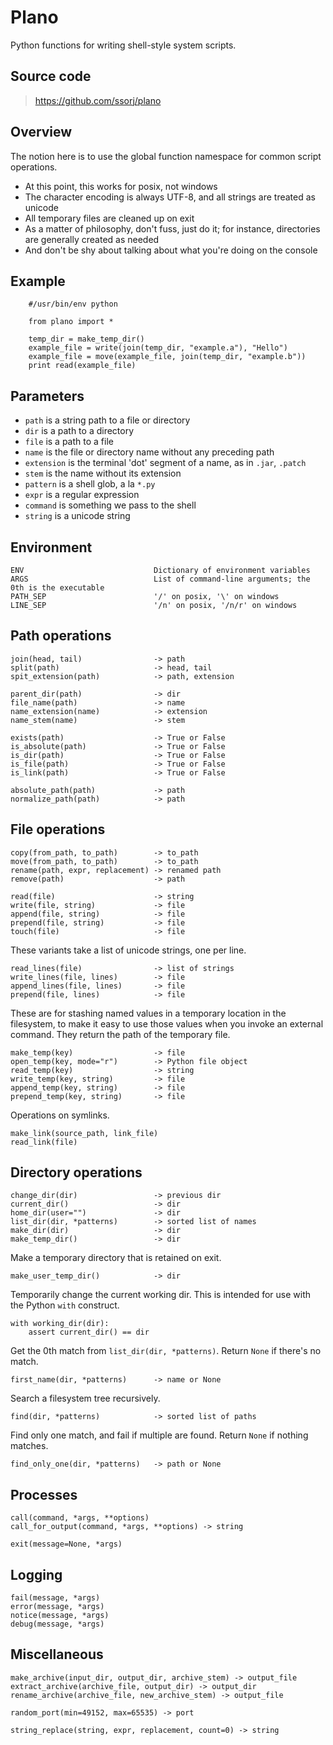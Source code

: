# Plano

Python functions for writing shell-style system scripts.

## Source code

> <https://github.com/ssorj/plano>

## Overview

The notion here is to use the global function namespace for common
script operations.

 - At this point, this works for posix, not windows
 - The character encoding is always UTF-8, and all strings are treated
   as unicode
 - All temporary files are cleaned up on exit
 - As a matter of philosophy, don't fuss, just do it; for instance,
   directories are generally created as needed
 - And don't be shy about talking about what you're doing on the
   console

## Example

        #/usr/bin/env python
        
        from plano import *
        
        temp_dir = make_temp_dir()
        example_file = write(join(temp_dir, "example.a"), "Hello")
        example_file = move(example_file, join(temp_dir, "example.b"))
        print read(example_file)

## Parameters

 - `path` is a string path to a file or directory
 - `dir` is a path to a directory
 - `file` is a path to a file
 - `name` is the file or directory name without any preceding path
 - `extension` is the terminal 'dot' segment of a name, as in `.jar`, `.patch`
 - `stem` is the name without its extension
 - `pattern` is a shell glob, a la `*.py`
 - `expr` is a regular expression
 - `command` is something we pass to the shell
 - `string` is a unicode string

## Environment

    ENV                             Dictionary of environment variables
    ARGS                            List of command-line arguments; the 0th is the executable
    PATH_SEP                        '/' on posix, '\' on windows
    LINE_SEP                        '/n' on posix, '/n/r' on windows

## Path operations

    join(head, tail)                -> path
    split(path)                     -> head, tail
    spit_extension(path)            -> path, extension

    parent_dir(path)                -> dir
    file_name(path)                 -> name
    name_extension(name)            -> extension
    name_stem(name)                 -> stem

    exists(path)                    -> True or False
    is_absolute(path)               -> True or False
    is_dir(path)                    -> True or False
    is_file(path)                   -> True or False
    is_link(path)                   -> True or False

    absolute_path(path)             -> path
    normalize_path(path)            -> path

## File operations

    copy(from_path, to_path)        -> to_path
    move(from_path, to_path)        -> to_path
    rename(path, expr, replacement) -> renamed path
    remove(path)                    -> path

    read(file)                      -> string
    write(file, string)             -> file
    append(file, string)            -> file
    prepend(file, string)           -> file
    touch(file)                     -> file

These variants take a list of unicode strings, one per line.

    read_lines(file)                -> list of strings
    write_lines(file, lines)        -> file
    append_lines(file, lines)       -> file
    prepend(file, lines)            -> file

These are for stashing named values in a temporary location in the
filesystem, to make it easy to use those values when you invoke an
external command.  They return the path of the temporary file.

    make_temp(key)                  -> file
    open_temp(key, mode="r")        -> Python file object
    read_temp(key)                  -> string
    write_temp(key, string)         -> file
    append_temp(key, string)        -> file
    prepend_temp(key, string)       -> file

Operations on symlinks.

    make_link(source_path, link_file)
    read_link(file)

## Directory operations

    change_dir(dir)                 -> previous dir
    current_dir()                   -> dir
    home_dir(user="")               -> dir
    list_dir(dir, *patterns)        -> sorted list of names
    make_dir(dir)                   -> dir
    make_temp_dir()                 -> dir

Make a temporary directory that is retained on exit.

    make_user_temp_dir()            -> dir

Temporarily change the current working dir.  This is intended for use
with the Python `with` construct.

    with working_dir(dir):
        assert current_dir() == dir

Get the 0th match from `list_dir(dir, *patterns)`.  Return `None` if
there's no match.

    first_name(dir, *patterns)      -> name or None

Search a filesystem tree recursively.

    find(dir, *patterns)            -> sorted list of paths

Find only one match, and fail if multiple are found.  Return `None` if
nothing matches.

    find_only_one(dir, *patterns)   -> path or None

## Processes

    call(command, *args, **options)
    call_for_output(command, *args, **options) -> string

    exit(message=None, *args)

## Logging

    fail(message, *args)
    error(message, *args)
    notice(message, *args)
    debug(message, *args)

## Miscellaneous

    make_archive(input_dir, output_dir, archive_stem) -> output_file
    extract_archive(archive_file, output_dir) -> output_dir
    rename_archive(archive_file, new_archive_stem) -> output_file

    random_port(min=49152, max=65535) -> port

    string_replace(string, expr, replacement, count=0) -> string
